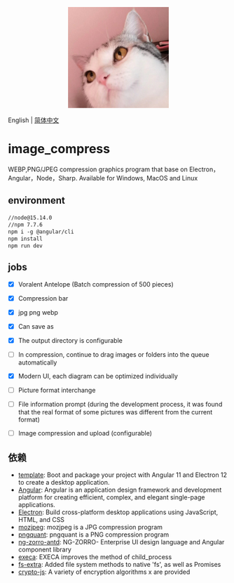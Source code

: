 <p align="center">
    <img width="230" src="./favicon.512x512.png">
</p>


English | [简体中文](README-zh_CN.md)

# image_compress

WEBP,PNG/JPEG compression graphics program that base on Electron，Angular，Node，Sharp. Available for Windows, MacOS and Linux

## environment


```
//node@15.14.0
//npm 7.7.6
npm i -g @angular/cli
npm install 
npm run dev
```



## jobs
- [x] Voralent Antelope (Batch compression of 500 pieces)
- [x] Compression bar
- [x] jpg png webp
- [x] Can save as
- [x] The output directory is configurable
- [ ] In compression, continue to drag images or folders into the queue automatically
- [x] Modern UI, each diagram can be optimized individually
- [ ] Picture format interchange
- [ ] File information prompt (during the development process, it was found that the real format of some pictures was different from the current format)
- [ ] Image compression and upload (configurable)


## 依赖

- [template](https://github.com/maximegris/angular-electron): Boot and package your project with Angular 11 and Electron 12 to create a desktop application.
- [Angular](https://angular.cn/): Angular is an application design framework and development platform for creating efficient, complex, and elegant single-page applications.
- [Electron](https://www.electronjs.org/): Build cross-platform desktop applications using JavaScript, HTML, and CSS
- [mozjpeg](https://github.com/mozilla/mozjpeg): mozjpeg is a JPG compression program
- [pngquant](https://github.com/kornelski/pngquant): pngquant is a PNG compression program
- [ng-zorro-antd](https://ng.ant.design/docs/introduce/zh): NG-ZORRO- Enterprise UI design language and Angular component library
- [execa](https://github.com/sindresorhus/execa): EXECA improves the method of child_process
- [fs-extra](https://github.com/jprichardson/node-fs-extra): Added file system methods to native 'fs', as well as Promises
- [crypto-js](https://github.com/brix/crypto-js): A variety of encryption algorithms x are provided
